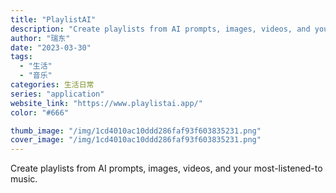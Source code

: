 ```yaml
---
title: "PlaylistAI"
description: "Create playlists from AI prompts, images, videos, and your m"
author: "瑞东"
date: "2023-03-30"
tags:
  - "生活"
  - "音乐"
categories: 生活日常
series: "application"
website_link: "https://www.playlistai.app/"
color: "#666"

thumb_image: "/img/1cd4010ac10ddd286faf93f603835231.png"
cover_image: "/img/1cd4010ac10ddd286faf93f603835231.png"
---
```


Create playlists from AI prompts, images, videos, and your most-listened-to music.